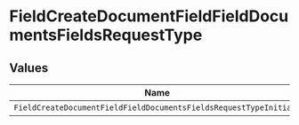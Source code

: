 # FieldCreateDocumentFieldFieldDocumentsFieldsRequestType


## Values

| Name                                                              | Value                                                             |
| ----------------------------------------------------------------- | ----------------------------------------------------------------- |
| `FieldCreateDocumentFieldFieldDocumentsFieldsRequestTypeInitials` | initials                                                          |